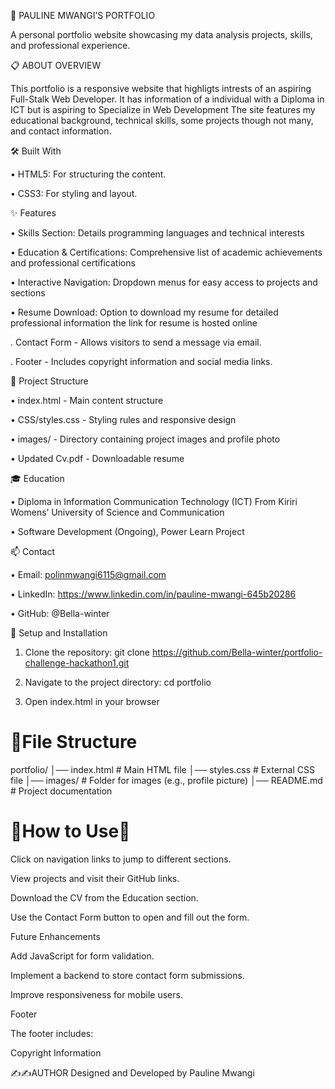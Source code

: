 📝  PAULINE MWANGI’S PORTFOLIO


A personal portfolio website showcasing my data analysis projects, skills, and professional experience.


  📋 ABOUT OVERVIEW
  
This portfolio is a responsive website that highligts intrests of an aspiring Full-Stalk Web Developer. It has information of a individual with a Diploma in ICT but is aspiring to Specialize in Web Development The site features my educational background, technical skills, some projects though not many, and contact information.


   🛠️ Built With
   
   •	HTML5: For structuring the content.
  
   •	CSS3: For styling and layout.


   ✨ Features
   
 •	Skills Section: Details programming languages and technical interests
 
 •	Education & Certifications: Comprehensive list of academic achievements and professional certifications
 
 •	Interactive Navigation: Dropdown menus for easy access to projects and sections

 •	Resume Download: Option to download my resume for detailed professional information the link for resume is hosted online

 .  Contact Form - Allows visitors to send a message via email.

.   Footer - Includes copyright information and social media links.



  🧰 Project Structure
  
  
  •	index.html - Main content structure
  
  •	CSS/styles.css - Styling rules and responsive design
  
  •	images/ - Directory containing project images and profile photo
  
  •	Updated Cv.pdf - Downloadable resume

  
  🎓 Education
  
 •	Diploma in Information Communication Technology (ICT) From Kiriri Womens’ University of Science and Communication
 
 •	Software Development (Ongoing), Power Learn Project


   📫 Contact
   
  •	Email: polinmwangi6115@gmail.com 
  
  •	LinkedIn: https://www.linkedin.com/in/pauline-mwangi-645b20286
  
  •	GitHub: @Bella-winter 


   🔄 Setup and Installation
   
  1.	Clone the repository: git clone https://github.com/Bella-winter/portfolio-challenge-hackathon1.git
     
  2.	Navigate to the project directory: cd portfolio
    
  3.	Open index.html in your browser

# 🌟File Structure

portfolio/
│── index.html          # Main HTML file
│── styles.css          # External CSS file
│── images/             # Folder for images (e.g., profile picture)
│── README.md           # Project documentation

# 🌟How to Use🚀


Click on navigation links to jump to different sections.

View projects and visit their GitHub links.

Download the CV from the Education section.

Use the Contact Form button to open and fill out the form.

Future Enhancements

Add JavaScript for form validation.

Implement a backend to store contact form submissions.

Improve responsiveness for mobile users.

Footer

The footer includes:

Copyright Information
   

 ✍️✍️AUTHOR
  Designed and Developed by Pauline Mwangi


